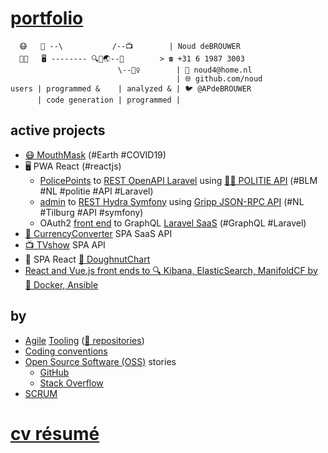 # [portfolio](http://github.com/noud/portfolio#portfolio)
```
  😷   📱 --\           /--📺        | Noud deBROUWER
  👨‍💻   🖥️ -------- 🔍🐧🌏--💱        > ☎️ +31 6 1987 3003
                        \--👮‍♀️        | 📧 noud4@home.nl
                                     | 🌐 github.com/noud
users | programmed &    | analyzed & | 🐦 @APdeBROUWER
      | code generation | programmed | 
```
## active projects
- [😷 MouthMask](http://github.com/noud/mouth-mask) (#Earth #COVID19)
- 🖥️ PWA React (#reactjs)
    - [PolicePoints](http://github.com/noud/react-redux-openapi-politie) to [REST OpenAPI Laravel](http://github.com/noud/laravel-api-platform) using [👮‍♀️ POLITIE API](http://github.com/noud/politie-open-data-api) (#BLM #NL #politie #API #Laravel)
    - [admin](http://github.com/noud/react-admin-rest-openapi-gripp) to [REST Hydra Symfony](http://github.com/noud/gripp_symfony) using [Gripp JSON-RPC API](http://github.com/noud/gripp_api) (#NL #Tilburg #API #symfony)
    - OAuth2 [front end](http://github.com/noud/frontend) to GraphQL [Laravel SaaS](http://github.com/noud/saas) (#GraphQL #Laravel)
- [💱 CurrencyConverter](http://github.com/noud/CurrencyConverter-SaaS) SPA SaaS API
- [📺 TVshow](http://github.com/noud/cra-tv-show) SPA API
- 📱 SPA React [🍩 DoughnutChart](http://github.com/noud/cra-chartjs)
- [React and Vue.js front ends to 🔍 Kibana, ElasticSearch, ManifoldCF by 🐧 Docker, Ansible](http://github.com/noud/elasticsearch-docker-ansible)
## by
- [Agile](http://wikipedia.org/wiki/Agile_tooling) [Tooling](http://github.com/noud/portfolio/blob/master/README_Tooling.md) ([📁 repositories](http://github.com/noud?tab=repositories))
- [Coding conventions](http://github.com/noud/github-community-templates/blob/master/README-Coding-conventions.md)
- [Open Source Software (OSS)](http://opensource.org/) stories
    - [GitHub](http://github.com/noud?tab=overview&from=2012-06-01&to=2012-06-30)
    - [Stack Overflow](http://stackoverflow.com/story/noud)
- [SCRUM](http://github.com/noud?tab=projects)
# [cv résumé](http://github.com/noud/resume#cv-resume)